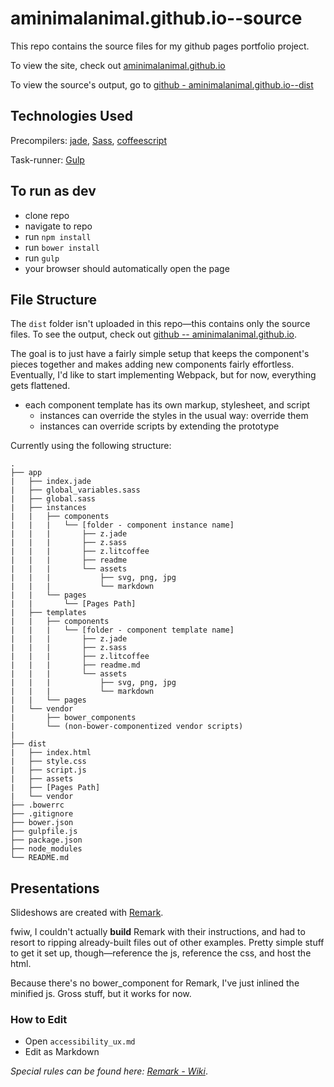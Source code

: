 # aminimalanimal.github.io--source

This repo contains the source files for my github pages portfolio project.

To view the site, check out [aminimalanimal.github.io](http://aminimalanimal.github.io)

To view the source's output, go to [github - aminimalanimal.github.io--dist](https://github.com/aminimalanimal/aminimalanimal.github.io)

## Technologies Used

Precompilers: [jade](http://jade-lang.com), [Sass](http://sass-lang.com), [coffeescript](http://coffeescript.org)

Task-runner: [Gulp](http://gulpjs.com)

## To run as dev
- clone repo
- navigate to repo
- run `npm install`
- run `bower install`
- run `gulp`
- your browser should automatically open the page

## File Structure
The `dist` folder isn't uploaded in this repo—this contains only the source files. To see the output, check out [github -- aminimalanimal.github.io](https://github.com/aminimalanimal/aminimalanimal.github.io).

The goal is to just have a fairly simple setup that keeps the component's pieces together and makes adding new components fairly effortless. Eventually, I'd like to start implementing Webpack, but for now, everything gets flattened.

- each component template has its own markup, stylesheet, and script
	- instances can override the styles in the usual way: override them
	- instances can override scripts by extending the prototype

Currently using the following structure:

	.
	├── app
	|	├──	index.jade
	|	├──	global_variables.sass
	|	├──	global.sass
	|	├──	instances
	|	|	├──	components
	|	|	|	└──	[folder - component instance name]
	|	|	|		├──	z.jade
	|	|	|		├──	z.sass
	|	|	|		├──	z.litcoffee
	|	|	|		├──	readme
	|	|	|		└──	assets
	|	|	|			├──	svg, png, jpg
	|	|	|			└──	markdown
	|	|	└──	pages
	|	|		└──	[Pages Path]
	|	├──	templates
	|	|	├──	components
	|	|	|	└──	[folder - component template name]
	|	|	|		├──	z.jade
	|	|	|		├──	z.sass
	|	|	|		├──	z.litcoffee
	|	|	|		├──	readme.md
	|	|	|		└──	assets
	|	|	|			├──	svg, png, jpg
	|	|	|			└──	markdown
	|	|	└──	pages
	|	└──	vendor
	|		├──	bower_components
	|		└──	(non-bower-componentized vendor scripts)
	|
	├──	dist
	|	├──	index.html
	|	├──	style.css
	|	├──	script.js
	|	├──	assets
	|	├──	[Pages Path]
	|	└──	vendor
	├──	.bowerrc
	├──	.gitignore
	├──	bower.json
	├──	gulpfile.js
	├──	package.json
	├──	node_modules
	└──	README.md


## Presentations

Slideshows are created with [Remark](https://github.com/gnab/remark).

fwiw, I couldn't actually **build** Remark with their instructions, and had to resort to ripping already-built files out of other examples. Pretty simple stuff to get it set up, though—reference the js, reference the css, and host the html.

Because there's no bower_component for Remark, I've just inlined the minified js. Gross stuff, but it works for now.

### How to Edit

- Open `accessibility_ux.md`
- Edit as Markdown

_Special rules can be found here: [Remark - Wiki](https://github.com/gnab/remark/wiki)_.